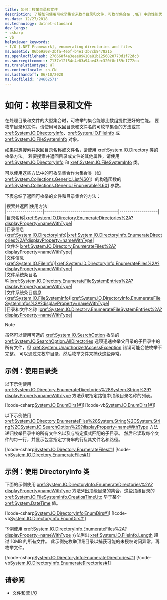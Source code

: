 ```yaml
---
title: 如何：枚举目录和文件
description: 了解如何使用可枚举集合来枚举目录和文件，可枚举集合在 .NET 中的性能优于数组。
ms.date: 12/27/2018
ms.technology: dotnet-standard
dev_langs:
- csharp
- vb
helpviewer_keywords:
- I/O [.NET Framework], enumerating directories and files
ms.assetid: 86b69a08-3bfa-4e5f-b4e1-3b7cb8478215
ms.openlocfilehash: 276668f4a3eee89610a81b1256820770d1f72dc3
ms.sourcegitcommit: 7137e12f54c4e83a94ae43ec320f8cf59c1772ea
ms.translationtype: HT
ms.contentlocale: zh-CN
ms.lasthandoff: 06/10/2020
ms.locfileid: "84662571"
---
```

# <a name="how-to-enumerate-directories-and-files"></a>如何：枚举目录和文件
在处理目录和文件的大型集合时，可枚举的集合能够比数组提供更好的性能。 要枚举目录和文件，请使用可返回目录和文件名的可枚举集合的方法或其 <xref:System.IO.DirectoryInfo>、<xref:System.IO.FileInfo> 或 <xref:System.IO.FileSystemInfo> 对象。  
  
如果只想搜索并返回目录名称或文件名，请使用 <xref:System.IO.Directory> 类的枚举方法。 若要搜索并返回目录或文件的其他属性，请使用 <xref:System.IO.DirectoryInfo> 和 <xref:System.IO.FileSystemInfo> 类。  
  
可以使用这些方法中的可枚举集合作为集合类（如 <xref:System.Collections.Generic.List%601>）的构造函数的 <xref:System.Collections.Generic.IEnumerable%601> 参数。  
  
下表总结了返回可枚举的文件和目录集合的方法：  
  
|搜索并返回|使用方法|  
|------------------|-------------------------------------|-------------------|  
|目录名称|<xref:System.IO.Directory.EnumerateDirectories%2A?displayProperty=nameWithType>|  
|目录信息 (<xref:System.IO.DirectoryInfo>)|<xref:System.IO.DirectoryInfo.EnumerateDirectories%2A?displayProperty=nameWithType>|  
|文件名|<xref:System.IO.Directory.EnumerateFiles%2A?displayProperty=nameWithType>|  
|文件信息 (<xref:System.IO.FileInfo>)|<xref:System.IO.DirectoryInfo.EnumerateFiles%2A?displayProperty=nameWithType>|  
|文件系统条目名称|<xref:System.IO.Directory.EnumerateFileSystemEntries%2A?displayProperty=nameWithType>|  
|文件系统条目信息 (<xref:System.IO.FileSystemInfo>)|<xref:System.IO.DirectoryInfo.EnumerateFileSystemInfos%2A?displayProperty=nameWithType>|  
|目录和文件名称 |<xref:System.IO.Directory.EnumerateFileSystemEntries%2A?displayProperty=nameWithType>|  

> [!NOTE]
> 虽然可以使用可选的 <xref:System.IO.SearchOption> 枚举的 <xref:System.IO.SearchOption.AllDirectories> 选项迅速枚举父目录的子目录中的所有文件，但 <xref:System.UnauthorizedAccessException> 错误可能会使枚举不完整。 可以通过先枚举目录，然后枚举文件来捕获这些异常。  
  
## <a name="examples-use-the-directory-class"></a>示例：使用目录类  
  
以下示例使用 <xref:System.IO.Directory.EnumerateDirectories%28System.String%29?displayProperty=nameWithType> 方法获取指定路径中顶级目录名称的列表。  

[!code-csharp[System.IO.EnumDirs1#1](../../../samples/snippets/csharp/VS_Snippets_CLR_System/system.io.enumdirs1/cs/program.cs#1)]
[!code-vb[System.IO.EnumDirs1#1](../../../samples/snippets/visualbasic/VS_Snippets_CLR_System/system.io.enumdirs1/vb/program.vb#1)]  

以下示例使用 <xref:System.IO.Directory.EnumerateFiles%28System.String%2CSystem.String%2CSystem.IO.SearchOption%29?displayProperty=nameWithType> 方法递归枚举目录中的所有文件名以及与特定模式匹配的子目录。 然后它读取每个文件的每一行，并显示包含指定字符串的行及其文件名和路径。

[!code-csharp[System.IO.Directory.EnumerateFiles#1](../../../samples/snippets/csharp/VS_Snippets_CLR_System/system.io.directory.enumeratefiles/cs/program.cs#1)]
[!code-vb[System.IO.Directory.EnumerateFiles#1](../../../samples/snippets/visualbasic/VS_Snippets_CLR_System/system.io.directory.enumeratefiles/vb/program.vb#1)]  
  
## <a name="examples-use-the-directoryinfo-class"></a>示例：使用 DirectoryInfo 类  
  
下面的示例使用 <xref:System.IO.DirectoryInfo.EnumerateDirectories%2A?displayProperty=nameWithType> 方法列出顶级目录的集合，这些顶级目录的 <xref:System.IO.FileSystemInfo.CreationTimeUtc> 早于某个 <xref:System.DateTime> 值。  

[!code-csharp[System.IO.DirectoryInfo.EnumDirs#1](../../../samples/snippets/csharp/VS_Snippets_CLR_System/system.io.directoryinfo.enumdirs/cs/program.cs)]
[!code-vb[System.IO.DirectoryInfo.EnumDirs#1](../../../samples/snippets/visualbasic/VS_Snippets_CLR_System/system.io.directoryinfo.enumdirs/vb/module1.vb)]  
  
下例使用 <xref:System.IO.DirectoryInfo.EnumerateFiles%2A?displayProperty=nameWithType> 方法列出 <xref:System.IO.FileInfo.Length> 超过 10MB 的所有文件。 此示例先枚举顶级目录以捕获可能的未授权访问异常，再枚举文件。  

[!code-csharp[System.IO.DirectoryInfo.EnumerateDirectories#1](../../../samples/snippets/csharp/VS_Snippets_CLR_System/system.io.directoryinfo.enumeratedirectories/cs/program.cs#1)]
[!code-vb[System.IO.DirectoryInfo.EnumerateDirectories#1](../../../samples/snippets/visualbasic/VS_Snippets_CLR_System/system.io.directoryinfo.enumeratedirectories/vb/program.vb#1)]  
  
## <a name="see-also"></a>请参阅

- [文件和流 I/O](index.md)
